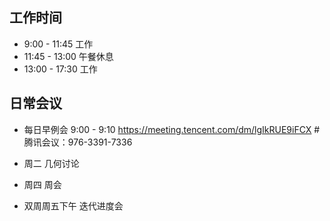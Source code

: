## 工作时间
- 9:00 - 11:45 工作
- 11:45 - 13:00 午餐休息
- 13:00 - 17:30 工作

## 日常会议
- 每日早例会 9:00 - 9:10
https://meeting.tencent.com/dm/lgIkRUE9iFCX
#腾讯会议：976-3391-7336

- 周二 几何讨论

- 周四 周会

- 双周周五下午 迭代进度会
